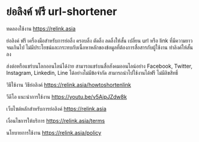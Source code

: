 # ย่อลิงค์ ฟรี url-shortener

ทดลองใช้งาน https://relink.asia

ย่อลิงค์ ฟรี เครื่องมือสำหรับการย่อลิ้ง ครอบลิ้ง ตัดลิ้ง ลดลิ้งให้สั้น เปลี่ยน url หรือ link ที่มีความยาวจนเกินไป ไม่มีประโยชน์และกระทบกับเนื้อหาหลักของข้อมูลที่ต้องการสื่อสารกับผู้ใช้งาน ทำลิงค์ให้สั้นลง 

ส่งต่อหรือแชร์บนโลกออนไลน์ได้ง่าย สามารถแชร์บนสื่อสังคมออนไลน์อย่าง Facebook, Twitter, Instagram, Linkedin, Line ได้อย่างไม่มีข้อจำกัด สามารถนำไปใช้งานได้ฟรี ไม่มีลิขสิทธิ์

วิธีใช้งาน วิธีย่อลิงค์ https://relink.asia/howtoshortenlink

วีดีโอ แนะนำการใช้งาน https://youtu.be/v5AipJZdw8k

เว็บไซต์หลักสำหรับการย่อลิงค์ https://relink.asia

เงื่อนไขการให้บริการ https://relink.asia/terms

นโยบายการใช้งาน https://relink.asia/policy


